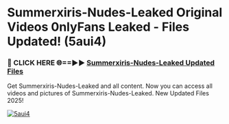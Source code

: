 # Summerxiris-Nudes-Leaked Original Videos 0nlyFans Leaked - Files Updated! (5aui4)

<h3>🔴 CLICK HERE 🌐==►► <a href="https://tinyurl.com/4mcuefdz" rel="nofollow">Summerxiris-Nudes-Leaked Updated Files</a></h3>

Get Summerxiris-Nudes-Leaked and all content. Now you can access all videos and pictures of Summerxiris-Nudes-Leaked. New Updated Files 2025!

[![5aui4](https://i.imgur.com/StAQSOY.gif)](https://tinyurl.com/4mcuefdz)
